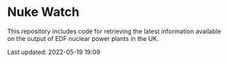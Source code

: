 # Nuke Watch

This repository includes code for retrieving the latest information available on the output of EDF nuclear power plants in the UK.

Last updated: 2022-05-19 19:09